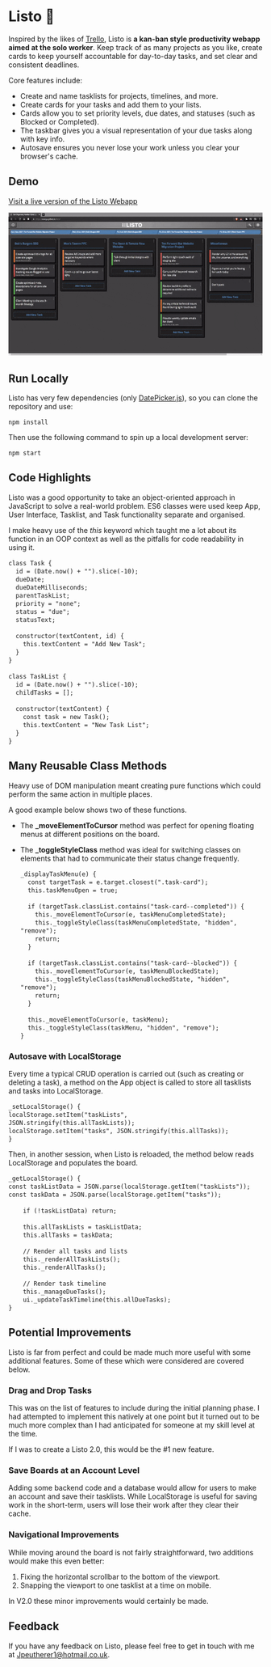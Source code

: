 
# Listo 📝

Inspired by the likes of [Trello](https://trello.com/), Listo is **a kan-ban style productivity webapp aimed at the solo worker**. Keep track of as many projects as you like, create cards to keep yourself accountable for day-to-day tasks, and set clear and consistent deadlines.

Core features include:

- Create and name tasklists for projects, timelines, and more.
- Create cards for your tasks and add them to your lists.
- Cards allow you to set priority levels, due dates, and statuses (such as Blocked or Completed).
- The taskbar gives you a visual representation of your due tasks along with key info.
- Autosave ensures you never lose your work unless you clear your browser's cache.

## Demo

[Visit a live version of the Listo Webapp](https://xnanga.github.io/listo/)

![Listo Demo Gif](https://github.com/Xnanga/listo/blob/master/listo-demo.gif)

## Run Locally

Listo has very few dependencies (only [DatePicker.js](https://www.npmjs.com/package/js-datepicker)), so you can clone the repository and use:

    npm install

Then use the following command to spin up a local development server:

    npm start

## Code Highlights

Listo was a good opportunity to take an object-oriented approach in JavaScript to solve a real-world problem. ES6 classes were used keep App, User Interface, Tasklist, and Task functionality separate and organised.

I make heavy use of the _this_ keyword which taught me a lot about its function in an OOP context as well as the pitfalls for code readability in using it.

    class Task {
      id = (Date.now() + "").slice(-10);
      dueDate;
      dueDateMilliseconds;
      parentTaskList;
      priority = "none";
      status = "due";
      statusText;
    
      constructor(textContent, id) {
        this.textContent = "Add New Task";
      }
    }
    
    class TaskList {
      id = (Date.now() + "").slice(-10);
      childTasks = [];
    
      constructor(textContent) {
        const task = new Task();
        this.textContent = "New Task List";
      }
    }

## Many Reusable Class Methods

Heavy use of DOM manipulation meant creating pure functions which could perform the same action in multiple places.

A good example below shows two of these functions.

- The **_moveElementToCursor** method was perfect for opening floating menus at different positions on the board.
- The **_toggleStyleClass** method was ideal for switching classes on elements that had to communicate their status change frequently.


      _displayTaskMenu(e) {
        const targetTask = e.target.closest(".task-card");
        this.taskMenuOpen = true;
    
        if (targetTask.classList.contains("task-card--completed")) {
          this._moveElementToCursor(e, taskMenuCompletedState);
          this._toggleStyleClass(taskMenuCompletedState, "hidden", "remove");
          return;
        }
    
        if (targetTask.classList.contains("task-card--blocked")) {
          this._moveElementToCursor(e, taskMenuBlockedState);
          this._toggleStyleClass(taskMenuBlockedState, "hidden", "remove");
          return;
        }
    
        this._moveElementToCursor(e, taskMenu);
        this._toggleStyleClass(taskMenu, "hidden", "remove");
      }

### Autosave with LocalStorage

Every time a typical CRUD operation is carried out (such as creating or deleting a task), a method on the App object is called to store all tasklists and tasks into LocalStorage.

    _setLocalStorage() { 
    localStorage.setItem("taskLists", 
    JSON.stringify(this.allTaskLists)); 
    localStorage.setItem("tasks", JSON.stringify(this.allTasks)); 
    }

Then, in another session, when Listo is reloaded, the method below reads LocalStorage and populates the board.

    _getLocalStorage() {
    const taskListData = JSON.parse(localStorage.getItem("taskLists"));
    const taskData = JSON.parse(localStorage.getItem("tasks"));
    
        if (!taskListData) return;
    
        this.allTaskLists = taskListData;
        this.allTasks = taskData;
    
        // Render all tasks and lists
        this._renderAllTaskLists();
        this._renderAllTasks();
    
        // Render task timeline
        this._manageDueTasks();
        ui._updateTaskTimeline(this.allDueTasks);
    }

## Potential Improvements

Listo is far from perfect and could be made much more useful with some additional features. Some of these which were considered are covered below.

### Drag and Drop Tasks

This was on the list of features to include during the initial planning phase. I had attempted to implement this natively at one point but it turned out to be much more complex than I had anticipated for someone at my skill level at the time.

If I was to create a Listo 2.0, this would be the #1 new feature.

### Save Boards at an Account Level

Adding some backend code and a database would allow for users to make an account and save their tasklists. While LocalStorage is useful for saving work in the short-term, users will lose their work after they clear their cache.

### Navigational Improvements

While moving around the board is not fairly straightforward, two additions would make this even better:

1. Fixing the horizontal scrollbar to the bottom of the viewport.
2. Snapping the viewport to one tasklist at a time on mobile.

In V2.0 these minor improvements would certainly be made.

## Feedback

If you have any feedback on Listo, please feel free to get in touch with me at Jpeutherer1@hotmail.co.uk.
